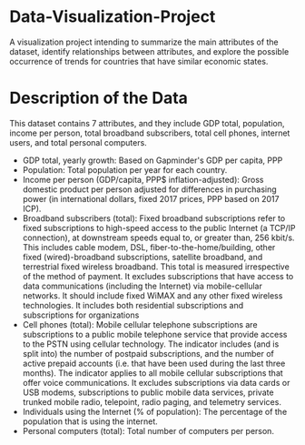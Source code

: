 # Data-Visualization-Project
A visualization project intending to summarize the main attributes of the dataset, identify relationships between attributes, and explore the possible occurrence of trends for countries that have similar economic states.

# Description of the Data
This dataset contains 7 attributes, and they include GDP total, population, income per
person, total broadband subscribers, total cell phones, internet users, and total personal
computers.
- GDP total, yearly growth: Based on Gapminder's GDP per capita, PPP
- Population: Total population per year for each country.
- Income per person (GDP/capita, PPP$ inflation-adjusted): Gross domestic product per
person adjusted for differences in purchasing power (in international dollars, fixed 2017 prices,
PPP based on 2017 ICP).
- Broadband subscribers (total): Fixed broadband subscriptions refer to fixed subscriptions to
high-speed access to the public Internet (a TCP/IP connection), at downstream speeds equal to,
or greater than, 256 kbit/s. This includes cable modem, DSL, fiber-to-the-home/building, other
fixed (wired)-broadband subscriptions, satellite broadband, and terrestrial fixed wireless
broadband. This total is measured irrespective of the method of payment. It excludes
subscriptions that have access to data communications (including the Internet) via
mobile-cellular networks. It should include fixed WiMAX and any other fixed wireless
technologies. It includes both residential subscriptions and subscriptions for organizations
- Cell phones (total): Mobile cellular telephone subscriptions are subscriptions to a public mobile
telephone service that provide access to the PSTN using cellular technology. The indicator
includes (and is split into) the number of postpaid subscriptions, and the number of active
prepaid accounts (i.e. that have been used during the last three months). The indicator applies to
all mobile cellular subscriptions that offer voice communications. It excludes subscriptions via
data cards or USB modems, subscriptions to public mobile data services, private trunked mobile
radio, telepoint, radio paging, and telemetry services.
- Individuals using the Internet (% of population): The percentage of the population that is
using the internet.
- Personal computers (total): Total number of computers per person.

